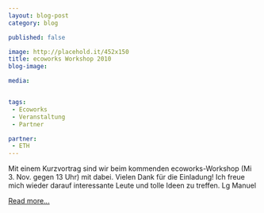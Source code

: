 ```yaml
---
layout: blog-post
category: blog

published: false

image: http://placehold.it/452x150
title: ecoworks Workshop 2010 
blog-image: 

media:  


tags:
 - Ecoworks
 - Veranstaltung
 - Partner

partner: 
 - ETH
---
```


Mit einem Kurzvortrag sind wir beim kommenden ecoworks-Workshop (Mi 3. Nov. gegen 13 Uhr) mit dabei. Vielen Dank für die Einladung! Ich freue mich wieder darauf interessante Leute und tolle Ideen zu treffen. Lg Manuel

[Read more...][1]

[1]: http://www.ecoworks.ethz.ch/projekte/fruehere_projekte/index

